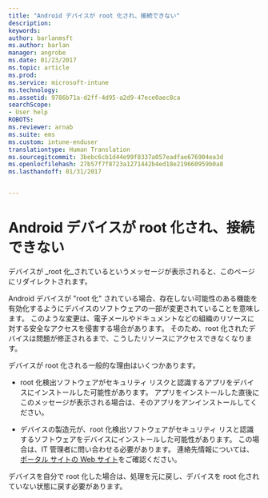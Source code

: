 ```yaml
---
title: "Android デバイスが root 化され、接続できない"
description: 
keywords: 
author: barlanmsft
ms.author: barlan
manager: angrobe
ms.date: 01/23/2017
ms.topic: article
ms.prod: 
ms.service: microsoft-intune
ms.technology: 
ms.assetid: 9786b71a-d2ff-4d95-a2d9-47ece0aec8ca
searchScope:
- User help
ROBOTS: 
ms.reviewer: arnab
ms.suite: ems
ms.custom: intune-enduser
translationtype: Human Translation
ms.sourcegitcommit: 3bebc6cb1d44e99f8337a057eadfae676904ea3d
ms.openlocfilehash: 27b57f7f8723a1271442b4ed18e219660959b0a8
ms.lasthandoff: 01/31/2017


---
```


# <a name="your-android-device-is-rooted-so-you-cant-connect"></a>Android デバイスが root 化され、接続できない

デバイスが _root 化_されているというメッセージが表示されると、このページにリダイレクトされます。

Android デバイスが "root 化" されている場合、存在しない可能性のある機能を有効化するようにデバイスのソフトウェアの一部が変更されていることを意味します。 このような変更は、電子メールやドキュメントなどの組織のリソースに対する安全なアクセスを侵害する場合があります。 そのため、root 化されたデバイスは問題が修正されるまで、こうしたリソースにアクセスできなくなります。  

デバイスが root 化される一般的な理由はいくつかあります。

- root 化検出ソフトウェアがセキュリティ リスクと認識するアプリをデバイスにインストールした可能性があります。 アプリをインストールした直後にこのメッセージが表示される場合は、そのアプリをアンインストールしてください。

- デバイスの製造元が、root 化検出ソフトウェアがセキュリティ リスと認識するソフトウェアをデバイスにインストールした可能性があります。 この場合は、IT 管理者に問い合わせる必要があります。 連絡先情報については、[ポータル サイトの Web サイト](http://portal.manage.microsoft.com)をご確認ください。

デバイスを自分で root 化した場合は、処理を元に戻し、デバイスを root 化されていない状態に戻す必要があります。

